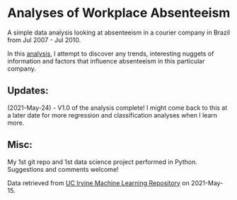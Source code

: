 # Analyses of Workplace Absenteeism
 
A simple data analysis looking at absenteeism in a courier company in Brazil from Jul 2007 - Jul 2010.

In this [analysis](https://github.com/diweiho/Absenteeism-at-work/blob/main/analysis.ipynb), I attempt to discover any trends, interesting nuggets of information and factors that influence absenteeism in this particular company. 



## Updates:
(2021-May-24) - V1.0 of the analysis complete! I might come back to this at a later date for more regression and classification analyses when I learn more.


## Misc:
My 1st git repo and 1st data science project performed in Python.
Suggestions and comments welcome!

Data retrieved from [UC Irvine Machine Learning Repository](https://archive.ics.uci.edu/ml/datasets/Absenteeism+at+work) on 2021-May-15.
